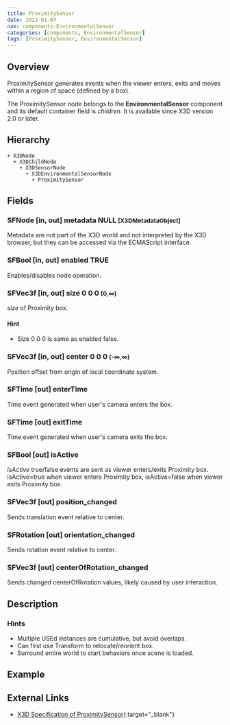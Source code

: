 ```yaml
---
title: ProximitySensor
date: 2022-01-07
nav: components-EnvironmentalSensor
categories: [components, EnvironmentalSensor]
tags: [ProximitySensor, EnvironmentalSensor]
---
```

<style>
.post h3 {
  word-spacing: 0.2em;
}
</style>

## Overview

ProximitySensor generates events when the viewer enters, exits and moves within a region of space (defined by a box).

The ProximitySensor node belongs to the **EnvironmentalSensor** component and its default container field is *children.* It is available since X3D version 2.0 or later.

## Hierarchy

```
+ X3DNode
  + X3DChildNode
    + X3DSensorNode
      + X3DEnvironmentalSensorNode
        + ProximitySensor
```

## Fields

### SFNode [in, out] **metadata** NULL <small>[X3DMetadataObject]</small>

Metadata are not part of the X3D world and not interpreted by the X3D browser, but they can be accessed via the ECMAScript interface.

### SFBool [in, out] **enabled** TRUE

Enables/disables node operation.

### SFVec3f [in, out] **size** 0 0 0 <small>[0,∞)</small>

*size* of Proximity box.

#### Hint

- Size 0 0 0 is same as enabled false.

### SFVec3f [in, out] **center** 0 0 0 <small>(-∞,∞)</small>

Position offset from origin of local coordinate system.

### SFTime [out] **enterTime**

Time event generated when user's camera enters the box.

### SFTime [out] **exitTime**

Time event generated when user's camera exits the box.

### SFBool [out] **isActive**

*isActive* true/false events are sent as viewer enters/exits Proximity box. isActive=true when viewer enters Proximity box, isActive=false when viewer exits Proximity box.

### SFVec3f [out] **position_changed**

Sends translation event relative to center.

### SFRotation [out] **orientation_changed**

Sends rotation event relative to center.

### SFVec3f [out] **centerOfRotation_changed**

Sends changed centerOfRotation values, likely caused by user interaction.

## Description

### Hints

- Multiple USEd instances are cumulative, but avoid overlaps.
- Can first use Transform to relocate/reorient box.
- Surround entire world to start behaviors once scene is loaded.

## Example

<x3d-canvas src="https://create3000.github.io/media/examples/EnvironmentalSensor/ProximitySensor/ProximitySensor.x3d" update="auto"></x3d-canvas>

## External Links

- [X3D Specification of ProximitySensor](https://www.web3d.org/documents/specifications/19775-1/V4.0/Part01/components/environmentalSensor.html#ProximitySensor){:target="_blank"}
